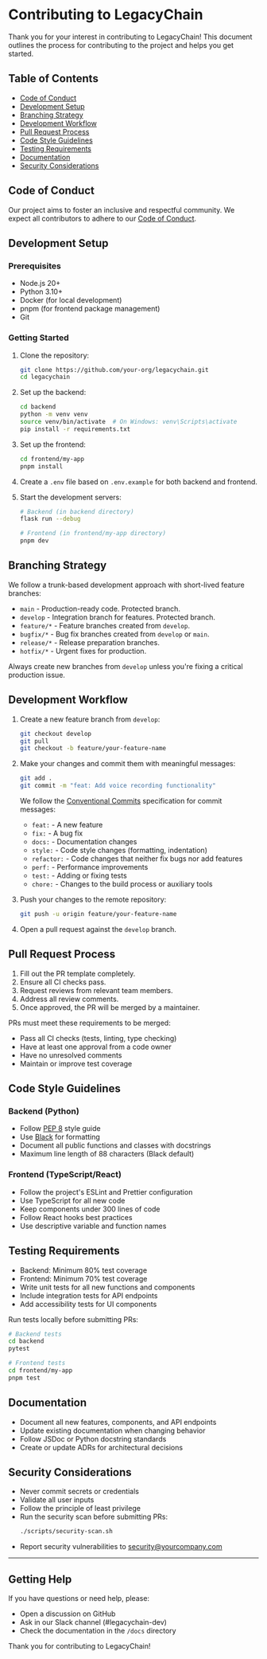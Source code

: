 # Contributing to LegacyChain

Thank you for your interest in contributing to LegacyChain! This document outlines the process for contributing to the project and helps you get started.

## Table of Contents

- [Code of Conduct](#code-of-conduct)
- [Development Setup](#development-setup)
- [Branching Strategy](#branching-strategy)
- [Development Workflow](#development-workflow)
- [Pull Request Process](#pull-request-process)
- [Code Style Guidelines](#code-style-guidelines)
- [Testing Requirements](#testing-requirements)
- [Documentation](#documentation)
- [Security Considerations](#security-considerations)

## Code of Conduct

Our project aims to foster an inclusive and respectful community. We expect all contributors to adhere to our [Code of Conduct](CODE_OF_CONDUCT.md).

## Development Setup

### Prerequisites

- Node.js 20+
- Python 3.10+
- Docker (for local development)
- pnpm (for frontend package management)
- Git

### Getting Started

1. Clone the repository:
   ```bash
   git clone https://github.com/your-org/legacychain.git
   cd legacychain
   ```

2. Set up the backend:
   ```bash
   cd backend
   python -m venv venv
   source venv/bin/activate  # On Windows: venv\Scripts\activate
   pip install -r requirements.txt
   ```

3. Set up the frontend:
   ```bash
   cd frontend/my-app
   pnpm install
   ```

4. Create a `.env` file based on `.env.example` for both backend and frontend.

5. Start the development servers:
   ```bash
   # Backend (in backend directory)
   flask run --debug

   # Frontend (in frontend/my-app directory)
   pnpm dev
   ```

## Branching Strategy

We follow a trunk-based development approach with short-lived feature branches:

- `main` - Production-ready code. Protected branch.
- `develop` - Integration branch for features. Protected branch.
- `feature/*` - Feature branches created from `develop`.
- `bugfix/*` - Bug fix branches created from `develop` or `main`.
- `release/*` - Release preparation branches.
- `hotfix/*` - Urgent fixes for production.

Always create new branches from `develop` unless you're fixing a critical production issue.

## Development Workflow

1. Create a new feature branch from `develop`:
   ```bash
   git checkout develop
   git pull
   git checkout -b feature/your-feature-name
   ```

2. Make your changes and commit them with meaningful messages:
   ```bash
   git add .
   git commit -m "feat: Add voice recording functionality"
   ```
   
   We follow the [Conventional Commits](https://www.conventionalcommits.org/) specification for commit messages:
   - `feat:` - A new feature
   - `fix:` - A bug fix
   - `docs:` - Documentation changes
   - `style:` - Code style changes (formatting, indentation)
   - `refactor:` - Code changes that neither fix bugs nor add features
   - `perf:` - Performance improvements
   - `test:` - Adding or fixing tests
   - `chore:` - Changes to the build process or auxiliary tools

3. Push your changes to the remote repository:
   ```bash
   git push -u origin feature/your-feature-name
   ```

4. Open a pull request against the `develop` branch.

## Pull Request Process

1. Fill out the PR template completely.
2. Ensure all CI checks pass.
3. Request reviews from relevant team members.
4. Address all review comments.
5. Once approved, the PR will be merged by a maintainer.

PRs must meet these requirements to be merged:
- Pass all CI checks (tests, linting, type checking)
- Have at least one approval from a code owner
- Have no unresolved comments
- Maintain or improve test coverage

## Code Style Guidelines

### Backend (Python)
- Follow [PEP 8](https://pep8.org/) style guide
- Use [Black](https://black.readthedocs.io/) for formatting
- Document all public functions and classes with docstrings
- Maximum line length of 88 characters (Black default)

### Frontend (TypeScript/React)
- Follow the project's ESLint and Prettier configuration
- Use TypeScript for all new code
- Keep components under 300 lines of code
- Follow React hooks best practices
- Use descriptive variable and function names

## Testing Requirements

- Backend: Minimum 80% test coverage
- Frontend: Minimum 70% test coverage
- Write unit tests for all new functions and components
- Include integration tests for API endpoints
- Add accessibility tests for UI components

Run tests locally before submitting PRs:
```bash
# Backend tests
cd backend
pytest

# Frontend tests
cd frontend/my-app
pnpm test
```

## Documentation

- Document all new features, components, and API endpoints
- Update existing documentation when changing behavior
- Follow JSDoc or Python docstring standards
- Create or update ADRs for architectural decisions

## Security Considerations

- Never commit secrets or credentials
- Validate all user inputs
- Follow the principle of least privilege
- Run the security scan before submitting PRs:
  ```bash
  ./scripts/security-scan.sh
  ```
- Report security vulnerabilities to security@yourcompany.com

---

## Getting Help

If you have questions or need help, please:
- Open a discussion on GitHub
- Ask in our Slack channel (#legacychain-dev)
- Check the documentation in the `/docs` directory

Thank you for contributing to LegacyChain! 